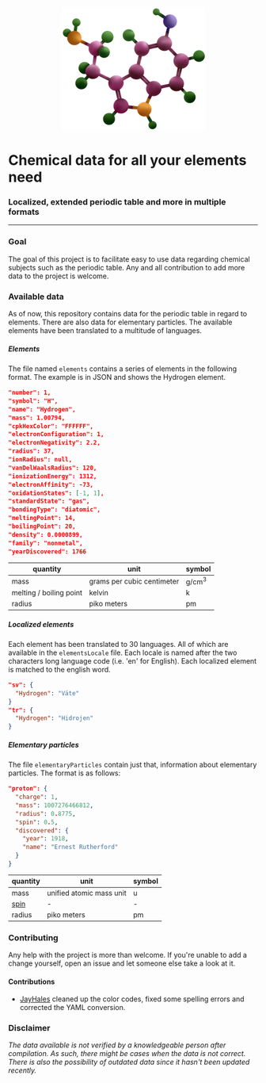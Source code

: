 <p align="center">
  <img src=".github/banner.png" alt="Banner">
</p>

# Chemical data for all your elements need
### Localized, extended periodic table and more in multiple formats
***

### Goal

The goal of this project is to facilitate easy to use data regarding chemical subjects such as the periodic table. Any and all contribution to add more data to the project is welcome.

### Available data

As of now, this repository contains data for the periodic table in regard to elements. There are also data for elementary particles. The available elements have been translated to a multitude of languages.

##### Elements

The file named `elements` contains a series of elements in the following format. The example is in JSON and shows the Hydrogen element.

```json
"number": 1,
"symbol": "H",
"name": "Hydrogen",
"mass": 1.00794,
"cpkHexColor": "FFFFFF",
"electronConfiguration": 1,
"electronNegativity": 2.2,
"radius": 37,
"ionRadius": null,
"vanDelWaalsRadius": 120,
"ionizationEnergy": 1312,
"electronAffinity": -73,
"oxidationStates": [-1, 1],
"standardState": "gas",
"bondingType": "diatomic",
"meltingPoint": 14,
"boilingPoint": 20,
"density": 0.0000899,
"family": "nonmetal",
"yearDiscovered": 1766
```

| quantity | unit | symbol |
|---|---|---|
| mass | grams per cubic centimeter | g/cm<sup>3</sup> |
| melting / boiling point | kelvin | k |
| radius | piko meters | pm |

##### Localized elements

Each element has been translated to 30 languages. All of which are available in the `elementsLocale` file. Each locale is named after the two characters long language code (i.e. 'en' for English). Each localized element is matched to the english word.

```json
"sv": {
  "Hydrogen": "Väte"
}
"tr": {
  "Hydrogen": "Hidrojen"
}
```

##### Elementary particles

The file `elementaryParticles` contain just that, information about elementary particles. The format is as follows:

```json
"proton": {
  "charge": 1,
  "mass": 1007276466812,
  "radius": 0.8775,
  "spin": 0.5,
  "discovered": {
    "year": 1918,
    "name": "Ernest Rutherford"
  }
}
```

| quantity | unit | symbol |
|---|---|---|
| mass | unified atomic mass unit | u |
| [spin](https://en.wikipedia.org/wiki/Spin_(physics)) | - | - |
| radius | piko meters | pm |

### Contributing

Any help with the project is more than welcome. If you're unable to add a change yourself, open an issue and let someone else take a look at it.

#### Contributions

* [JayHales](https://github.com/JayHales) cleaned up the color codes, fixed some spelling errors and corrected the YAML conversion.

### Disclaimer

_The data available is not verified by a knowledgeable person after compilation. As such, there might be cases when the data is not correct. There is also the possibility of outdated data since it hasn't been updated recently._
